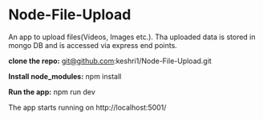 # Node-File-Upload
An app to upload files(Videos, Images etc.). Tha uploaded data is stored in mongo DB and is accessed via express end points.

**clone the repo:** git@github.com:keshri1/Node-File-Upload.git

**Install node_modules:** npm install

**Run the app:** npm run dev

The app starts running on http://localhost:5001/
